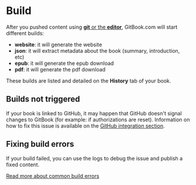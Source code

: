 # Build

After you pushed content using [**git** or the **editor**](push.md), GitBook.com will start different builds:

* **website**: it will generate the website
* **json**: it will extract metadata about the book \(summary, introduction, etc\)
* **epub**: it will generate the epub download
* **pdf**: it will generate the pdf download

These builds are listed and detailed on the **History** tab of your book.

## Builds not triggered

If your book is linked to GitHub, it may happen that GitHub doesn't signal changes to GitBook \(for example: if authorizations are reset\). Information on how to fix this issue is available on the [GitHub integration section](../github/).

## Fixing build errors

If your build failed, you can use the logs to debug the issue and publish a fixed content.

[Read more about common build errors](errors.md)

